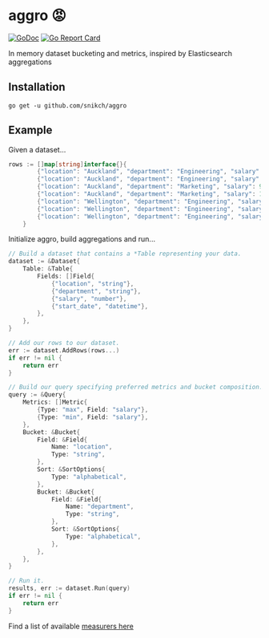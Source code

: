 # aggro 😡

[![GoDoc](https://godoc.org/github.com/snikch/aggro?status.svg)](https://godoc.org/github.com/snikch/aggro)
[![Go Report Card](https://goreportcard.com/badge/github.com/snikch/aggro)](https://goreportcard.com/report/github.com/snikch/aggro)

In memory dataset bucketing and metrics, inspired by Elasticsearch aggregations

Installation
-----------------

`go get -u github.com/snikch/aggro`

Example
-------------

Given a dataset...

```go
rows := []map[string]interface{}{
		{"location": "Auckland", "department": "Engineering", "salary": 120000, "start_date": "2016-01-31T22:00:00Z"},
		{"location": "Auckland", "department": "Engineering", "salary": 80000, "start_date": "2016-03-23T22:00:00Z"},
		{"location": "Auckland", "department": "Marketing", "salary": 90000, "start_date": "2016-01-31T22:00:00Z"},
		{"location": "Auckland", "department": "Marketing", "salary": 150000, "start_date": "2016-01-23T22:00:00Z"},
		{"location": "Wellington", "department": "Engineering", "salary": 120000, "start_date": "2016-01-23T22:00:00Z"},
		{"location": "Wellington", "department": "Engineering", "salary": 160000, "start_date": "2016-03-23T22:00:00Z"},
		{"location": "Wellington", "department": "Engineering", "salary": 120000, "start_date": "2016-02-02T22:00:00Z"},
	}
```

Initialize aggro, build aggregations and run...

```go
// Build a dataset that contains a *Table representing your data.
dataset := &Dataset{
	Table: &Table{
		Fields: []Field{
			{"location", "string"},
			{"department", "string"},
			{"salary", "number"},
			{"start_date", "datetime"},
		},
	},
}

// Add our rows to our dataset.
err := dataset.AddRows(rows...)
if err != nil {
	return err
}

// Build our query specifying preferred metrics and bucket composition.
query := &Query{
    Metrics: []Metric{
        {Type: "max", Field: "salary"},
        {Type: "min", Field: "salary"},
    },
    Bucket: &Bucket{
        Field: &Field{
            Name: "location",
            Type: "string",
        },
        Sort: &SortOptions{
            Type: "alphabetical",
        },
        Bucket: &Bucket{
            Field: &Field{
                Name: "department",
                Type: "string",
            },
            Sort: &SortOptions{
                Type: "alphabetical",
            },
        },
    },
}

// Run it.
results, err := dataset.Run(query)
if err != nil {
	return err
}
```

Find a list of available [measurers here](https://github.com/snikch/aggro/blob/master/metrics.go#L15)
